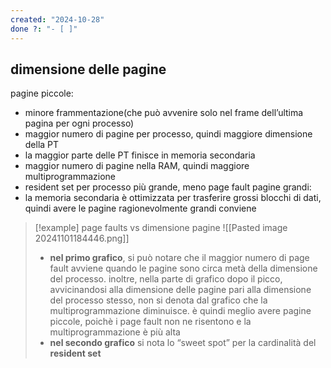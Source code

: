 ```yaml
---
created: "2024-10-28"
done ?: "- [ ]"
---
```

## dimensione delle pagine
pagine piccole:
- minore frammentazione(che può avvenire solo nel frame dell’ultima pagina per ogni processo)
- maggior numero di pagine per processo, quindi maggiore dimensione della PT
- la maggior parte delle PT finisce in memoria secondaria
- maggior numero di pagine nella RAM, quindi maggiore multiprogrammazione
- resident set per processo più grande, meno page fault
pagine grandi:
- la memoria secondaria è ottimizzata per trasferire grossi blocchi di dati, quindi avere le pagine ragionevolmente grandi conviene
>[!example] page faults vs dimensione pagine
![[Pasted image 20241101184446.png]]
>- **nel primo grafico**, si può notare che il maggior numero di page fault avviene quando le pagine sono circa metà della dimensione del processo. inoltre, nella parte di grafico dopo il picco, avvicinandosi alla dimensione delle pagine pari alla dimensione del processo stesso, non si denota dal grafico che la multiprogrammazione diminuisce. è quindi meglio avere pagine piccole, poichè i page fault non ne risentono e la multiprogrammazione è più alta
> - **nel secondo grafico** si nota lo “sweet spot” per la cardinalità del **resident set**
